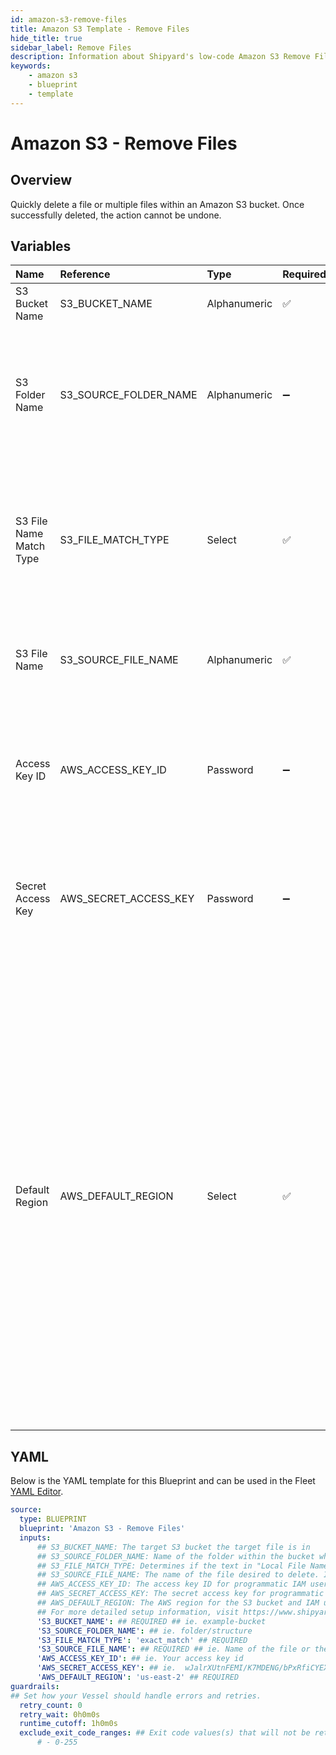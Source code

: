 ```yaml
---
id: amazon-s3-remove-files
title: Amazon S3 Template - Remove Files
hide_title: true
sidebar_label: Remove Files
description: Information about Shipyard's low-code Amazon S3 Remove Files blueprint. Quickly remove files within an S3 bucket. Once the action is completed, it cannot be undone. 
keywords:
    - amazon s3
    - blueprint
    - template
---
```


# Amazon S3 - Remove Files

## Overview
Quickly delete a file or multiple files within an Amazon S3 bucket. Once successfully deleted, the action cannot be undone.



## Variables

| Name | Reference | Type | Required | Default | Options | Description |
|:-----|:----------|:-----|:---------|:--------|:--------|:------------|
| S3 Bucket Name | S3_BUCKET_NAME  | Alphanumeric |:white_check_mark: | - | - | The target S3 bucket the target file is in |
| S3 Folder Name | S3_SOURCE_FOLDER_NAME  | Alphanumeric |:heavy_minus_sign: | - | - | Name of the folder within the bucket where the source file is located. If left blank, the file will be scanned for in the root directory |
| S3 File Name Match Type | S3_FILE_MATCH_TYPE  | Select |:white_check_mark: | exact_match | Exact Match: `exact_match`<br></br><br></br>Regex Match: `regex_match`<br></br><br></br> | Determines if the text in "Local File Name" will look for one file with exact match, or multiple files using regex. |
| S3 File Name | S3_SOURCE_FILE_NAME  | Alphanumeric |:white_check_mark: | - | - | The name of the file desired to delete. If regex match is selected, then it is the pattern to match files |
| Access Key ID | AWS_ACCESS_KEY_ID  | Password |:heavy_minus_sign: | - | - | The access key ID for programmatic IAM user used to download the file. See Authorization documentation for more information. |
| Secret Access Key | AWS_SECRET_ACCESS_KEY  | Password |:heavy_minus_sign: | - | - | The secret access key for programmatic IAM user used to download the file. See Authorization documentation for more information. |
| Default Region | AWS_DEFAULT_REGION  | Select |:white_check_mark: | us-east-2 | us-east-2,us-east-1,us-west-1,us-west-2,af-south-1,ap-east-1,ap-south-1,ap-northeast-3,ap-northeast-2,ap-northeast-1,ap-southeast-1,ap-southeast-2,ca-central-1,cn-north-1,cn-northwest-1,eu-central-1,eu-west-1,eu-west-2,eu-west-3,eu-south-1,eu-north-1,sa-east-1,me-south-1, | The AWS region for the S3 bucket and IAM user. |


## YAML
Below is the YAML template for this Blueprint and can be used in the Fleet [YAML Editor](../../reference/fleets/yaml-editor.md).
```yaml
source:
  type: BLUEPRINT
  blueprint: 'Amazon S3 - Remove Files'
  inputs: 
      ## S3_BUCKET_NAME: The target S3 bucket the target file is in
      ## S3_SOURCE_FOLDER_NAME: Name of the folder within the bucket where the source file is located. If left blank, the file will be scanned for in the root directory
      ## S3_FILE_MATCH_TYPE: Determines if the text in "Local File Name" will look for one file with exact match, or multiple files using regex.
      ## S3_SOURCE_FILE_NAME: The name of the file desired to delete. If regex match is selected, then it is the pattern to match files
      ## AWS_ACCESS_KEY_ID: The access key ID for programmatic IAM user used to download the file. See Authorization documentation for more information.
      ## AWS_SECRET_ACCESS_KEY: The secret access key for programmatic IAM user used to download the file. See Authorization documentation for more information.
      ## AWS_DEFAULT_REGION: The AWS region for the S3 bucket and IAM user.
      ## For more detailed setup information, visit https://www.shipyardapp.com/docs/blueprint-library/amazon-s3#remove-files-blueprint
      'S3_BUCKET_NAME': ## REQUIRED ## ie. example-bucket
      'S3_SOURCE_FOLDER_NAME': ## ie. folder/structure
      'S3_FILE_MATCH_TYPE': 'exact_match' ## REQUIRED
      'S3_SOURCE_FILE_NAME': ## REQUIRED ## ie. Name of the file or the regex pattern
      'AWS_ACCESS_KEY_ID': ## ie. Your access key id
      'AWS_SECRET_ACCESS_KEY': ## ie.  wJalrXUtnFEMI/K7MDENG/bPxRfiCYEXAMPLEKEY
      'AWS_DEFAULT_REGION': 'us-east-2' ## REQUIRED
guardrails:
## Set how your Vessel should handle errors and retries.
  retry_count: 0
  retry_wait: 0h0m0s
  runtime_cutoff: 1h0m0s
  exclude_exit_code_ranges: ## Exit code values(s) that will not be retried if encountered during a Voyage.
      # - 0-255
```
